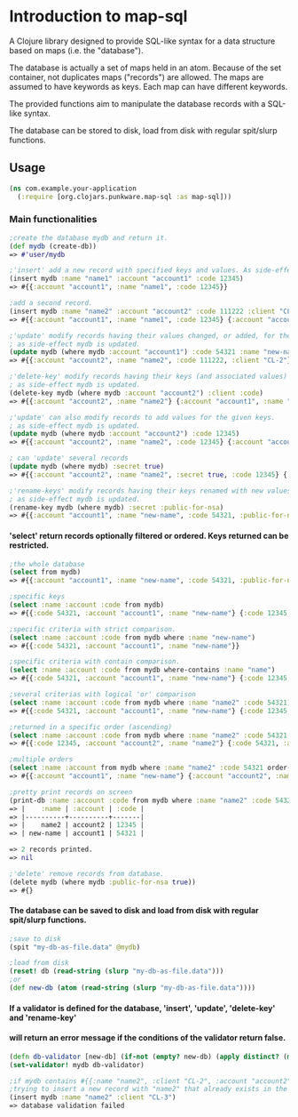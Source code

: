 # Introduction to map-sql

A Clojure library designed to provide SQL-like syntax for a data structure based on maps (i.e. the "database").

The database is actually a set of maps held in an atom. Because of the set container, not duplicates maps ("records") are allowed.
The maps are assumed to have keywords as keys. Each map can have different keywords.

The provided functions aim to manipulate the database records with a SQL-like syntax.

The database can be stored to disk, load from disk with regular spit/slurp functions.


## Usage

```clj
(ns com.example.your-application
  (:require [org.clojars.punkware.map-sql :as map-sql]))
```

### Main functionalities

```clj
;create the database mydb and return it.
(def mydb (create-db))
=> #'user/mydb

;'insert' add a new record with specified keys and values. As side-effect mydb is updated.
(insert mydb :name "name1" :account "account1" :code 12345)
=> #{{:account "account1", :name "name1", :code 12345}}

;add a second record.
(insert mydb :name "name2" :account "account2" :code 111222 :client "CL-2")
=> #{{:account "account1", :name "name1", :code 12345} {:account "account2", :name "name2", :code 111222, :client "CL-2"}}

;'update' modify records having their values changed, or added, for the given keys.
; as side-effect mydb is updated.
(update mydb (where mydb :account "account1") :code 54321 :name "new-name")
=> #{{:account "account2", :name "name2", :code 111222, :client "CL-2"} {:account "account1", :name "new-name", :code 54321}}

;'delete-key' modify records having their keys (and associated values) removed.
; as side-effect mydb is updated.
(delete-key mydb (where mydb :account "account2") :client :code)
=> #{{:account "account2", :name "name2"} {:account "account1", :name "new-name", :code 54321}}

;'update' can also modify records to add values for the given keys.
; as side-effect mydb is updated.
(update mydb (where mydb :account "account2") :code 12345)
=> #{{:account "account2", :name "name2", :code 12345} {:account "account1", :name "new-name", :code 54321}}

; can 'update' several records
(update mydb (where mydb) :secret true)
=> #{{:account "account2", :name "name2", :secret true, :code 12345} {:account "account1", :name "new-name", :secret true, :code 54321}}

;'rename-keys' modify records having their keys renamed with new values.
; as side-effect mydb is updated.
(rename-key mydb (where mydb) :secret :public-for-nsa)
=> #{{:account "account1", :name "new-name", :code 54321, :public-for-nsa true} {:account "account2", :name "name2", :code 12345, :public-for-nsa true}}
```


#### 'select' return records optionally filtered or ordered. Keys returned can be restricted.

```clj
;the whole database
(select from mydb)
=> #{{:account "account1", :name "new-name", :code 54321, :public-for-nsa true} {:account "account2", :name "name2", :code 12345, :public-for-nsa true}}

;specific keys
(select :name :account :code from mydb)
=> #{{:code 54321, :account "account1", :name "new-name"} {:code 12345, :account "account2", :name "name2"}}

;specific criteria with strict comparison.
(select :name :account :code from mydb where :name "new-name")
=> #{{:code 54321, :account "account1", :name "new-name"}}

;specific criteria with contain comparison.
(select :name :account :code from mydb where-contains :name "name")
=> #{{:code 54321, :account "account1", :name "new-name"} {:code 12345, :account "account2", :name "name2"}}

;several criterias with logical 'or' comparison
(select :name :account :code from mydb where :name "name2" :code 54321)
=> #{{:code 54321, :account "account1", :name "new-name"} {:code 12345, :account "account2", :name "name2"}}

;returned in a specific order (ascending)
(select :name :account :code from mydb where :name "name2" :code 54321 order-by :code)
=> #{{:code 12345, :account "account2", :name "name2"} {:code 54321, :account "account1", :name "new-name"}}

;multiple orders
(select :name :account from mydb where :name "name2" :code 54321 order-by :public-for-nsa :account)
=> #{{:account "account1", :name "new-name"} {:account "account2", :name "name2"}}
```


```clj
;pretty print records on screen
(print-db :name :account :code from mydb where :name "name2" :code 54321 order-by :code)
=> |    :name | :account | :code |
=> |----------+----------+-------|
=> |    name2 | account2 | 12345 |
=> | new-name | account1 | 54321 |

=> 2 records printed.
=> nil

;'delete' remove records from database.
(delete mydb (where mydb :public-for-nsa true))
=> #{}
```

#### The database can be saved to disk and load from disk with regular spit/slurp functions.

```clj
;save to disk
(spit "my-db-as-file.data" @mydb)

;load from disk
(reset! db (read-string (slurp "my-db-as-file.data")))
;or
(def new-db (atom (read-string (slurp "my-db-as-file.data"))))
```

#### If a validator is defined for the database, 'insert', 'update', 'delete-key' and 'rename-key'
#### will return an error message if the conditions of the validator return false.

```clj
(defn db-validator [new-db] (if-not (empty? new-db) (apply distinct? (map :name new-db))))
(set-validator! mydb db-validator)

;if mydb contains #{{:name "name2", :client "CL-2", :account "account2", :code 111222} {:name "name1", :account "account1", :code 12345}}
;trying to insert a new record with "name2" that already exists in the database
(insert mydb :name "name2" :client "CL-3")
=> database validation failed
```
